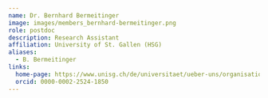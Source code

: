 ```yaml
---
name: Dr. Bernhard Bermeitinger
image: images/members_bernhard-bermeitinger.png
role: postdoc
description: Research Assistant
affiliation: University of St. Gallen (HSG)
aliases:
  - B. Bermeitinger
links:
  home-page: https://www.unisg.ch/de/universitaet/ueber-uns/organisation/detail/person-id/1fa3d0cd-cb80-410a-b2b4-dbc3f1a4ee27/
  orcid: 0000-0002-2524-1850
---
```


